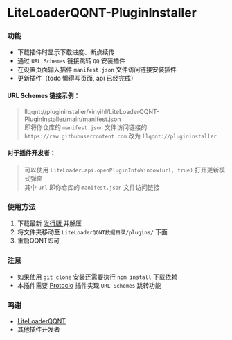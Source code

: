# LiteLoaderQQNT-PluginInstaller

### 功能
- 下载插件时显示下载进度、断点续传
- 通过 `URL Schemes` 链接跳转 `QQ` 安装插件  
- 在设置页面输入插件 `manifest.json` 文件访问链接安装插件
- 更新插件（todo 懒得写页面, api 已经完成）

#### URL Schemes 链接示例：   
>llqqnt://plugininstaller/xinyihl/LiteLoaderQQNT-PluginInstaller/main/manifest.json   
即将你仓库的 `manifest.json` 文件访问链接的 `https://raw.githubusercontent.com` 改为 `llqqnt://plugininstaller`

#### 对于插件开发者：   
>可以使用 `LiteLoader.api.openPluginInfoWindow(url, true)` 打开更新模式弹窗   
其中 `url` 即你仓库的 `manifest.json` 文件访问链接

### 使用方法
1. 下载最新 [发行版 ](https://github.com/xinyihl/LiteLoaderQQNT-PluginInstaller/releases) 并解压
2. 将文件夹移动至 `LiteLoaderQQNT数据目录/plugins/` 下面
3. 重启QQNT即可

### 注意
- 如果使用 `git clone` 安装还需要执行 `npm install` 下载依赖
- 本插件需要 [Protocio](https://github.com/PRO-2684/protocio) 插件实现 `URL Schemes` 跳转功能

### 鸣谢
- [LiteLoaderQQNT](https://github.com/LiteLoaderQQNT/LiteLoaderQQNT) 
- 其他插件开发者